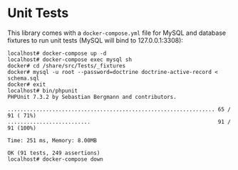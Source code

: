 # Unit Tests

This library comes with a `docker-compose.yml` file for MySQL and database fixtures to run unit tests (MySQL will bind to 127.0.0.1:3308):

```
localhost# docker-compose up -d
localhost# docker-compose exec mysql sh
docker# cd /share/src/Tests/_fixtures
docker# mysql -u root --password=doctrine doctrine-active-record < schema.sql
docker# exit
localhost# bin/phpunit 
PHPUnit 7.3.2 by Sebastian Bergmann and contributors.

................................................................. 65 / 91 ( 71%)
..........................                                        91 / 91 (100%)

Time: 251 ms, Memory: 8.00MB

OK (91 tests, 249 assertions)
localhost# docker-compose down

```